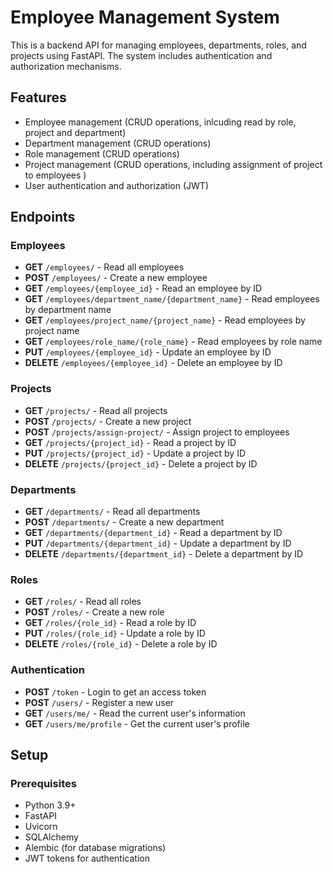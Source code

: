 # Employee Management System

This is a backend API for managing employees, departments, roles, and projects using FastAPI. The system includes authentication and authorization mechanisms.

## Features

- Employee management (CRUD operations, inlcuding read by role, project and department)
- Department management (CRUD operations)
- Role management (CRUD operations)
- Project management (CRUD operations, including assignment of project to employees )
- User authentication and authorization (JWT)

## Endpoints

### Employees

- **GET** `/employees/` - Read all employees
- **POST** `/employees/` - Create a new employee
- **GET** `/employees/{employee_id}` - Read an employee by ID
- **GET** `/employees/department_name/{department_name}` - Read employees by department name
- **GET** `/employees/project_name/{project_name}` - Read employees by project name
- **GET** `/employees/role_name/{role_name}` - Read employees by role name
- **PUT** `/employees/{employee_id}` - Update an employee by ID
- **DELETE** `/employees/{employee_id}` - Delete an employee by ID

### Projects

- **GET** `/projects/` - Read all projects
- **POST** `/projects/` - Create a new project
- **POST** `/projects/assign-project/` - Assign project to employees
- **GET** `/projects/{project_id}` - Read a project by ID
- **PUT** `/projects/{project_id}` - Update a project by ID
- **DELETE** `/projects/{project_id}` - Delete a project by ID
  
### Departments

- **GET** `/departments/` - Read all departments
- **POST** `/departments/` - Create a new department
- **GET** `/departments/{department_id}` - Read a department by ID
- **PUT** `/departments/{department_id}` - Update a department by ID
- **DELETE** `/departments/{department_id}` - Delete a department by ID

### Roles

- **GET** `/roles/` - Read all roles
- **POST** `/roles/` - Create a new role
- **GET** `/roles/{role_id}` - Read a role by ID
- **PUT** `/roles/{role_id}` - Update a role by ID
- **DELETE** `/roles/{role_id}` - Delete a role by ID

### Authentication

- **POST** `/token` - Login to get an access token
- **POST** `/users/` - Register a new user
- **GET** `/users/me/` - Read the current user's information
- **GET** `/users/me/profile` - Get the current user's profile

## Setup

### Prerequisites

- Python 3.9+
- FastAPI
- Uvicorn
- SQLAlchemy
- Alembic (for database migrations)
- JWT tokens for authentication
